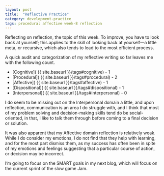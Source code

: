 ```yaml
---
layout: post
title:  "Reflective Practice"
category: development-practice
tags: procedural affective week-8 reflection
---
```

Reflecting on reflection, the topic of this week. To improve, you have to look back at yourself; this applies to the skill of looking back at yourself—a little meta, or recursive, which also tends to lead to the most efficient process.

A quick audit and categorization of my reflective writing so far leaves me with the following count.

* [Cognitive]( {{ site.baseurl }}/tags#cognitive) - 1
* [Procedural]( {{ site.baseurl }}/tags#procedural) - 2
* [Affective]( {{ site.baseurl }}/tags#affective) - 1
* [Dispositional]( {{ site.baseurl }}/tags#dispositional) - 1
* [Interpersonal]( {{ site.baseurl }}/tags#interpersonal) - 0

I do seem to be missing out on the Interpersonal domain a little, and upon reflection, communication is an area I do struggle with, and I think that most of my problem solving and decision-making skills tend do be social-oriented, in that, I like to talk them through before coming to a final decision or solution.

It was also apparent that my Affective domain reflection is relatively weak. While I do consider my emotions, I do not find that they help with learning, and for the most part dismiss them, as my success has often been in spite of my emotions and feelings suggesting that a particular course of action, or decision may be incorrect.

I’m going to focus on the SMART goals in my next blog, which will focus on the current sprint of the slow game Jam.